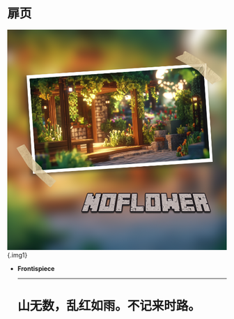 # 扉页

<div class="grid cards" markdown>

![Noflower notebook](./Noflower%20notebook.png){.img1}

- __Frontispiece__

    ---

    # 山无数，乱红如雨。不记来时路。

</div>

